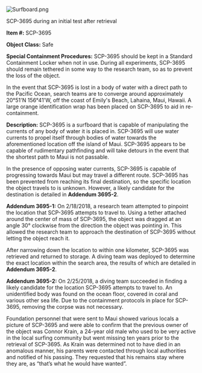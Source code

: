 ![Surfboard.png](http://scp-wiki.wdfiles.com/local--files/scp-3695/Surfboard.png)

SCP-3695 during an initial test after retrieval

**Item #:** SCP-3695

**Object Class:** Safe

**Special Containment Procedures:** SCP-3695 should be kept in a Standard Containment Locker when not in use. During all experiments, SCP-3695 should remain tethered in some way to the research team, so as to prevent the loss of the object.

In the event that SCP-3695 is lost in a body of water with a direct path to the Pacific Ocean, search teams are to converge around approximately 20°51'N 156°41'W, off the coast of Emily's Beach, Lahaina, Maui, Hawaii. A large orange identification wrap has been placed on SCP-3695 to aid in re-containment.

**Description:** SCP-3695 is a surfboard that is capable of manipulating the currents of any body of water it is placed in. SCP-3695 will use water currents to propel itself through bodies of water towards the aforementioned location off the island of Maui. SCP-3695 appears to be capable of rudimentary pathfinding and will take detours in the event that the shortest path to Maui is not passable.

In the presence of opposing water currents, SCP-3695 is capable of progressing towards Maui but may travel a different route. SCP-3695 has been prevented from reaching its final destination, so the specific location the object travels to is unknown. However, a likely candidate for the destination is detailed in **Addendum 3695-2**.

**Addendum 3695-1:** On 2/18/2018, a research team attempted to pinpoint the location that SCP-3695 attempts to travel to. Using a tether attached around the center of mass of SCP-3695, the object was dragged at an angle 30° clockwise from the direction the object was pointing in. This allowed the research team to approach the destination of SCP-3695 without letting the object reach it.

After narrowing down the location to within one kilometer, SCP-3695 was retrieved and returned to storage. A diving team was deployed to determine the exact location within the search area, the results of which are detailed in **Addendum 3695-2**.

**Addendum 3695-2:** On 2/25/2018, a diving team succeeded in finding a likely candidate for the location SCP-3695 attempts to travel to. An unidentified body was found on the ocean floor, covered in coral and various other sea life. Due to the containment protocols in place for SCP-3695, removing the corpse was not necessary.

Foundation personnel that were sent to Maui showed various locals a picture of SCP-3695 and were able to confirm that the previous owner of the object was Connor Krain, a 24-year old male who used to be very active in the local surfing community but went missing ten years prior to the retrieval of SCP-3695. As Krain was determined not to have died in an anomalous manner, his parents were contacted through local authorities and notified of his passing. They requested that his remains stay where they are, as “that’s what he would have wanted”.